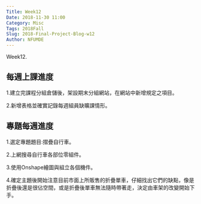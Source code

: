 ```yaml
---
Title: Week12
Date: 2018-11-30 11:00
Category: Misc
Tags: 2018Fall
Slug: 2018-Final-Project-Blog-w12
Author: NFUMDE
---
```


Week12.

<!-- PELICAN_END_SUMMARY -->

每週上課進度
----

1.建立完課程分組倉儲後，架設期末分組網站，在網站中新增規定之項目。

2.新增表格並確實記錄每週組員缺曠課情形。


[cp github 倉儲]: https://github.com/mdecourse/cp2018
[cp 課程網站]: https://mdecourse.github.io/cp2018/

專題每週進度
----

1.選定專題題目:摺疊自行車。

2.上網搜尋自行車各部位零組件。

3.使用Onshape繪圖與組立各個機件。

4.確定主題後開始注意目前市面上所販售的折疊單車，仔細找出它們的缺點，像是折疊後還是很佔空間，或是折疊後單車無法隨時帶著走，決定由車架的改變開始下手。

